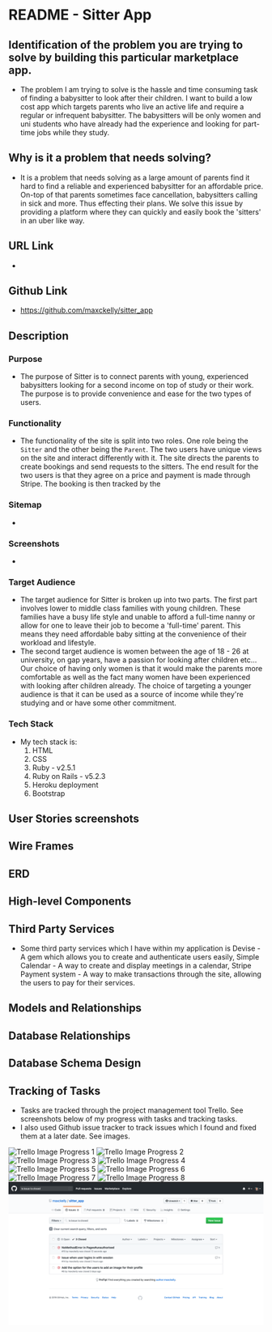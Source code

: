 # README - Sitter App

## Identification of the problem you are trying to solve by building this particular marketplace app.

- The problem I am trying to solve is the hassle and time consuming task of finding a babysitter to look after their children. I want to build a low cost app which targets parents who live an active life and require a regular or infrequent babysitter. The babysitters will be only women and uni students who have already had the experience and looking for part-time jobs while they study.

## Why is it a problem that needs solving?

- It is a problem that needs solving as a large amount of parents find it hard to find a reliable and experienced babysitter for an affordable price. On-top of that parents sometimes face cancellation, babysitters calling in sick and more. Thus effecting their plans. We solve this issue by providing a platform where they can quickly and easily book the 'sitters' in an uber like way. 

## URL Link
- 
## Github Link

- https://github.com/maxckelly/sitter_app

## Description
### Purpose

-  The purpose of Sitter is to connect parents with young, experienced babysitters looking for a second income on top of study or their work. The purpose is to provide convenience and ease for the two types of users.  

### Functionality 

- The functionality of the site is split into two roles. One role being the `Sitter` and the other being the `Parent`. The two users have unique views on the site and interact differently with it. The site directs the parents to create bookings and send requests to the sitters. The end result for the two users is that they agree on a price and payment is made through Stripe. The booking is then tracked by the 

### Sitemap
- 

### Screenshots 
- 

### Target Audience

- The target audience for Sitter is broken up into two parts. The first part involves lower to middle class families with young children. These families have a busy life style and unable to afford a full-time nanny or allow for one to leave their job to become a 'full-time' parent. This means they need affordable baby sitting at the convenience of their workload and lifestyle. 
- The second target audience is women between the age of 18 - 26 at university, on gap years, have a passion for looking after children etc... Our choice of having only women is that it would make the parents more comfortable as well as the fact many women have been experienced with looking after children already. The choice of targeting a younger audience is that it can be used as a source of income while they're studying and or have some other commitment.   

### Tech Stack

- My tech stack is: 
  1. HTML
  2. CSS
  3. Ruby - v2.5.1
  4. Ruby on Rails - v5.2.3
  5. Heroku deployment 
  6. Bootstrap

## User Stories screenshots 


## Wire Frames 

## ERD 

## High-level Components

## Third Party Services 

- Some third party services which I have within my application is Devise - A gem which allows you to create and authenticate users easily, Simple Calendar - A way to create and display meetings in a calendar, Stripe Payment system - A way to make transactions through the site, allowing the users to pay for their services. 

## Models and Relationships

## Database Relationships 

## Database Schema Design

## Tracking of Tasks

- Tasks are tracked through the project management tool Trello. See screenshots below of my progress with tasks and tracking tasks. 
- I also used Github issue tracker to track issues which I found and fixed them at a later date. See images. 

![Trello Image Progress 1](app/assets/images/readme/01_trello_image.png)
![Trello Image Progress 2](app/assets/images/readme/02_trello_image.png)
![Trello Image Progress 3](app/assets/images/readme/03_trello_image.png)
![Trello Image Progress 4](app/assets/images/readme/04_trello_image.png)
![Trello Image Progress 5](app/assets/images/readme/05_trello_image.png)
![Trello Image Progress 6](app/assets/images/readme/06_trello_image.png)
![Trello Image Progress 7](app/assets/images/readme/07_trello_image.png)
![Trello Image Progress 8](app/assets/images/readme/08_trello_image.png)
![Github Issue Tracker Image Progress 1](app/assets/images/readme/01_github_issue_tracker.png)



